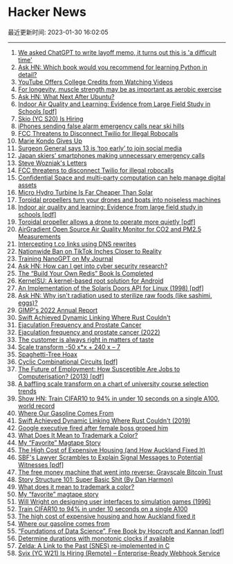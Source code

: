 # Hacker News

最近更新时间: 2023-01-30 16:02:05

--- 
1. [We asked ChatGPT to write layoff memo, it turns out this is 'a difficult time'](https://www.businessinsider.com/ai-chatbot-openai-chatgpt-layoff-memo-amazon-google-meta-2023-1) 
2. [Ask HN: Which book would you recommend for learning Python in detail?](https://news.ycombinator.com/item?id=34569425) 
3. [YouTube Offers College Credits from Watching Videos](https://blog.youtube/news-and-events/higher-education-on-youtube-study-hall/) 
4. [For longevity, muscle strength may be as important as aerobic exercise](https://www.washingtonpost.com/wellness/2023/01/29/strength-training-all-ages/) 
5. [Ask HN: What Next After Ubuntu?](https://news.ycombinator.com/item?id=34570047) 
6. [Indoor Air Quality and Learning: Evidence from Large Field Study in Schools [pdf]](https://papers.ssrn.com/sol3/papers.cfm?abstract_id=4296077) 
7. [Skio (YC S20) Is Hiring](https://skio.com/careers/) 
8. [iPhones sending false alarm emergency calls near ski hills](https://japannews.yomiuri.co.jp/society/general-news/20230129-87465/) 
9. [FCC Threatens to Disconnect Twilio for Illegal Robocalls](https://commsrisk.com/fcc-threatens-to-disconnect-twilio-for-illegal-robocalls/) 
10. [Marie Kondo Gives Up](https://gizmodo.com/marie-kondo-minimalist-house-cleaning-sparks-joy-1850041011) 
11. [Surgeon General says 13 is ‘too early’ to join social media](https://www.cnn.com/2023/01/29/health/surgeon-general-social-media/index.html) 
12. [Japan skiers’ smartphones making unnecessary emergency calls](https://japannews.yomiuri.co.jp/society/general-news/20230129-87465/) 
13. [Steve Wozniak's Letters](http://mhpo.woz.com/letters/) 
14. [FCC threatens to disconnect Twilio for illegal robocalls](https://commsrisk.com/fcc-threatens-to-disconnect-twilio-for-illegal-robocalls/) 
15. [Confidential Space and multi-party computation can help manage digital assets](https://cloud.google.com/blog/products/identity-security/how-confidential-space-and-mpc-can-help-secure-digital-assets/) 
16. [Micro Hydro Turbine Is Far Cheaper Than Solar](https://www.youtube.com/watch?v=Nc2vTM7KMC0) 
17. [Toroidal propellers turn your drones and boats into noiseless machines](https://www.designboom.com/technology/toroidal-propellers-quiet-efficient-alternatives-aerial-marine-sectors-01-27-2023/) 
18. [Indoor air quality and learning: Evidence from large field study in schools [pdf]](https://papers.ssrn.com/sol3/papers.cfm?abstract_id=4296077) 
19. [Toroidal propeller allows a drone to operate more quietly [pdf]](https://www.ll.mit.edu/sites/default/files/other/doc/2022-09/TVO_Technology_Highlight_41_Toroidal_Propeller.pdf) 
20. [AirGradient Open Source Air Quality Monitor for CO2 and PM2.5 Measurements](https://www.airgradient.com/open-airgradient/instructions/diy-pro-v37/) 
21. [Intercepting t.co links using DNS rewrites](https://djharper.dev/post/2023/01/29/intercepting-t.co-links-using-dns-rewrites/) 
22. [Nationwide Ban on TikTok Inches Closer to Reality](https://gizmodo.com/tiktok-china-byte-dance-ban-viral-videos-privacy-1850034366) 
23. [Training NanoGPT on My Journal](https://hut.pm/nanogpt.html) 
24. [Ask HN: How can I get into cyber security research?](https://news.ycombinator.com/item?id=34572912) 
25. [The “Build Your Own Redis” Book Is Completed](https://build-your-own.org/blog/20230127_byor/) 
26. [KernelSU: A kernel-based root solution for Android](https://kernelsu.org/) 
27. [An Implementation of the Solaris Doors API for Linux (1998) [pdf]](http://www.rampant.org/doors/linux-doors.pdf) 
28. [Ask HN: Why isn't radiation used to sterilize raw foods (like sashimi, eggs)?](https://news.ycombinator.com/item?id=34573675) 
29. [GIMP's 2022 Annual Report](https://www.gimp.org/news/2023/01/29/2022-annual-report/) 
30. [Swift Achieved Dynamic Linking Where Rust Couldn't](https://faultlore.com/blah/swift-abi/) 
31. [Ejaculation Frequency and Prostate Cancer](https://www.health.harvard.edu/mens-health/ejaculation_frequency_and_prostate_cancer) 
32. [Ejaculation frequency and prostate cancer (2022)](https://www.health.harvard.edu/mens-health/ejaculation_frequency_and_prostate_cancer) 
33. [The customer is always right in matters of taste](https://www.mickmel.com/the-customer-is-always-right-in-matters-of-taste/) 
34. [Scale transform -50 x*x + 240 x – 7](https://statmodeling.stat.columbia.edu/2023/01/29/you-wish-youre-first-to-invent-this-scale-transform-50-xx-240-x-7/) 
35. [Spaghetti-Tree Hoax](https://en.wikipedia.org/wiki/Spaghetti-tree_hoax) 
36. [Cyclic Combinational Circuits [pdf]](http://www.mriedel.ece.umn.edu/wiki/images/7/7a/Riedel_Cyclic_Combinational_Circuits.pdf) 
37. [The Future of Employment: How Susceptible Are Jobs to Computerisation? (2013) [pdf]](https://www.oxfordmartin.ox.ac.uk/downloads/academic/The_Future_of_Employment.pdf) 
38. [A baffling scale transform on a chart of university course selection trends](https://statmodeling.stat.columbia.edu/2023/01/29/you-wish-youre-first-to-invent-this-scale-transform-50-xx-240-x-7/) 
39. [Show HN: Train CIFAR10 to 94% in under 10 seconds on a single A100, world record](https://github.com/tysam-code/hlb-CIFAR10) 
40. [Where Our Gasoline Comes From](https://www.eia.gov/energyexplained/gasoline/where-our-gasoline-comes-from.php) 
41. [Swift Achieved Dynamic Linking Where Rust Couldn't (2019)](https://faultlore.com/blah/swift-abi/) 
42. [Google executive fired after female boss groped him](https://www.news.com.au/technology/online/internet/google-executive-fired-after-female-boss-groped-him/news-story/1901a730cb7075916e90a9f072732757) 
43. [What Does It Mean to Trademark a Color?](https://www.atlasobscura.com/articles/jardin-marjorelle-trademark-color) 
44. [My “Favorite” Magtape Story](https://minnie.tuhs.org/pipermail/tuhs/2023-January/027546.html) 
45. [The High Cost of Expensive Housing (and How Auckland Fixed It)](https://brettongoods.substack.com/p/the-high-cost-of-expensive-housing) 
46. [SBF's Lawyer Scrambles to Explain Signal Messages to Potential Witnesses [pdf]](https://ia601406.us.archive.org/2/items/gov.uscourts.deb.188450/gov.uscourts.deb.188450.587.0.pdf) 
47. [The free money machine that went into reverse: Grayscale Bitcoin Trust](https://newsletter.mollywhite.net/p/grayscale-bitcoin-trust-the-free) 
48. [Story Structure 101: Super Basic Shit (By Dan Harmon)](https://channel101.fandom.com/wiki/Story_Structure_101:_Super_Basic_Shit) 
49. [What does it mean to trademark a color?](https://www.atlasobscura.com/articles/jardin-marjorelle-trademark-color) 
50. [My “favorite” magtape story](https://minnie.tuhs.org/pipermail/tuhs/2023-January/027546.html) 
51. [Will Wright on designing user interfaces to simulation games (1996)](https://donhopkins.medium.com/designing-user-interfaces-to-simulation-games-bd7a9d81e62d) 
52. [Train CIFAR10 to 94% in under 10 seconds on a single A100](https://github.com/tysam-code/hlb-CIFAR10) 
53. [The high cost of expensive housing and how Auckland fixed it](https://brettongoods.substack.com/p/the-high-cost-of-expensive-housing) 
54. [Where our gasoline comes from](https://www.eia.gov/energyexplained/gasoline/where-our-gasoline-comes-from.php) 
55. [“Foundations of Data Science”, Free Book by Hopcroft and Kannan [pdf]](https://www.cs.cornell.edu/jeh/book.pdf?file=book.pdf) 
56. [Determine durations with monotonic clocks if available](http://rachelbythebay.com/w/2023/01/29/bash/) 
57. [Zelda: A Link to the Past (SNES) re-implemented in C](https://github.com/snesrev/zelda3) 
58. [Svix (YC W21) Is Hiring (Remote) – Enterprise-Ready Webhook Service](https://www.svix.com/careers/) 
